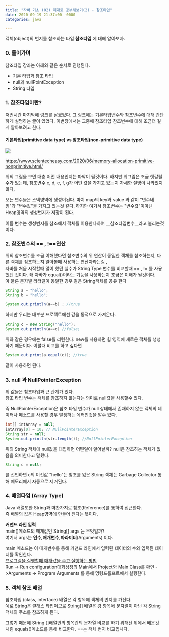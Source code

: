 ```yaml
---
title: "자바 기초 (02) 제대로 공부해보기(2) - 참조타입"
date: 2020-09-19 21:37:00 -0000
categories: java

---
```


객체(object)의 번지를 참조하는 타입 __참조타입__ 에 대해 알아보자.

### 0. 들어가며
참조타입 강좌는 아래와 같은 순서로 진행된다.
- 기본 타입과 참조 타입
- null과 nullPointException
- String 타입


### 1. 참조타입이란?
저번시간 마지막에 링크를 남겼었다. 그 링크에는 기본타입변수와 참조변수에 대해 간단하게 설명하는 글이 있었다. 이번장에서는 그중에 참조타입 참조변수에 대해 조금더 깊게 알아보려고 한다.

#### 기본타입(primitive data type) vs 참조타입(non-primitive data type)
![](https://www.scientecheasy.com/wp-content/uploads/2018/06/memory-allocation.png)

https://www.scientecheasy.com/2020/06/memory-allocation-primitive-nonprimitive.html/

위의 그림을 보면 대충 어떤 내용인지는 파악이 될것이다. 하지만 위그림은 조금 헷갈릴수가 있는데, 참조변수 c, d, e, f, g가 어떤 값을 가지고 있는지 자세한 설명이 나와있지 않다,

모든 변수들은 스택영역에 생성이된다. 마치 map의 key와 value 와 같이 "변수네임"과 "변수값"을 가지고 있는것 같다.  하지만 여기서 참조변수는 "변수값"이아닌 Heap영역의 생성번지가 저장이 된다.   

이들 변수는 생성번지를 참조해서 객체를 이용한다하여 __참조타입변수__라고 불리는것이다.

### 2. 참조변수의 == ,  !==연산
위의 참조변수를 조금 이해했다면 참조변수의 위 연산이 동일한 객체를 참조하는지, 다른 객체를 잠조하는지 알아볼때 사용하는 연산자라는걸 ,   
자바를 처음 시작할때 많이 했던 실수가 String Type 변수를 비교할때 == , != 를 사용했던 것이다.  왜 자바가 equal()이라는 기능을 사용하는지 조금은 이해가 될것이다.  
아 물론 문자열 리터럴이 동일한 경우 같은 String객체를 공유 한다
~~~java
String a = "hello";
String b = "hello";

System.out.println(a==b) ; //true
~~~
하지만 우리는 대부분 프로젝트에선 값을 동적으로 가져온다.

~~~java
String c = new String("hello");
System.out.println(a==c) //false; 
~~~
위와 같은 경우에는 false를 리턴한다. new를 사용하면 힙 영역에 새로운 객체를 생성하기 때문이다.
이럴때 비교를 하고 싶다면  
~~~java
System.out.print(a.equal(c)); //true
~~~
같이 사용하면 된다.

### 3. null 과 NullPointerException
위 값들은 참조타입과 큰 관계가 있다.   
참조 타입 변수는 객체를 참조하지 않는다는 의미로 null값을 사용할수 있다.  

즉 NullPointerException은 참조 타입 변수가 null 상태에서 존재하지 않는 객체의 데이터나 메소드를 사용할 경우 발생하는 에러인것을 알수 있다. 
~~~java
int[] intArray = null;
intArray[0] = 10; // NullPointerException
String str = null;
System.out.println(str.length()); //NullPointerException
~~~

위의 String 객체에 null값을 대입하면 어떤일이 일어날까?
null은 참조하는 객체가 없음을 의미한다고 말했다. 
~~~java
String c = null;
~~~
를 선언하면 c의 이전값 "hello"는 참조를 잃은 String 객체는 Garbage Collector 통해 메모리에서 자동으로 제거된다.


### 4. 배열타입 (Array Type)

Java 배열또한 String과 마찬가지로 참조(Reference)를 통하여 접근한다.  
즉 배열의 값은 Heap영역에 만들어 진다는 뜻이다.

__커맨드 라인 입력__  
main()메소드의 매개값인 String[] args 는 무엇일까?  
여기서 args는 __인수,매개변수,파라미터__(Arguments) 이다.

main 메소드는 이 매개변수를 통해 커맨드 라인에서 입력된 데이터의 수와 입력된 데이터를 확인한다.  
[프로그램을 실행할때 매개값을 주고 실행하는 방법](https://medium.com/@katekim720/%EC%B0%B8%EC%A1%B0%ED%83%80%EC%9E%85%EB%B6%80%ED%84%B0-%ED%81%B4%EB%9E%98%EC%8A%A4%EA%B9%8C%EC%A7%80-e7982964b6c7)   
Run -> Run configuration대화상장의 Main에서 Project와 Main Class를 확인 ->Arguments -> Program Arguments 를 통해 명령프롬프트에서 실행한다.


### 5. 객체 참조 배열
참조타입 (class, interface) 배열은 각 항목에 객체의 번지를 가진다.  
예로 String은 클래스 타입이므로 String[] 배열은 강 항목에 문자열이 아닌 각 String 객체의 주소를 참조하게 된다. 

그렇기 때문에 String []배열안의 항목간의 문자열 비교를 하기 위해선 위에서 배운것 처럼 equals()메소드를 통해 비교한다. ==는 객체 번지 비교입니다.

